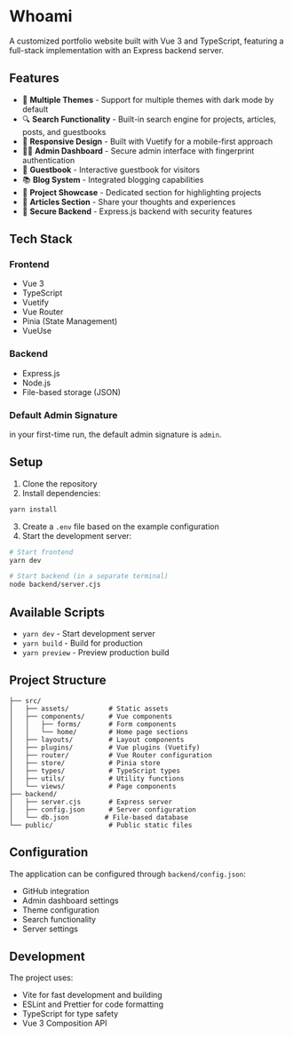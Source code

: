 # Whoami

A customized portfolio website built with Vue 3 and TypeScript, featuring a full-stack implementation with an Express backend server.

## Features

- 🎨 **Multiple Themes** - Support for multiple themes with dark mode by default
- 🔍 **Search Functionality** - Built-in search engine for projects, articles, posts, and guestbooks
- 📱 **Responsive Design** - Built with Vuetify for a mobile-first approach
- 👨‍💼 **Admin Dashboard** - Secure admin interface with fingerprint authentication
- 📝 **Guestbook** - Interactive guestbook for visitors
- 📚 **Blog System** - Integrated blogging capabilities
- 🎯 **Project Showcase** - Dedicated section for highlighting projects
- 📰 **Articles Section** - Share your thoughts and experiences
- 🔐 **Secure Backend** - Express.js backend with security features

## Tech Stack

### Frontend
- Vue 3
- TypeScript
- Vuetify
- Vue Router
- Pinia (State Management)
- VueUse

### Backend
- Express.js
- Node.js
- File-based storage (JSON)

### Default Admin Signature

in your first-time run, the default admin signature is `admin`.

## Setup

1. Clone the repository
2. Install dependencies:
```bash
yarn install
```

3. Create a `.env` file based on the example configuration
4. Start the development server:
```bash
# Start frontend
yarn dev

# Start backend (in a separate terminal)
node backend/server.cjs
```

## Available Scripts

- `yarn dev` - Start development server
- `yarn build` - Build for production
- `yarn preview` - Preview production build

## Project Structure

```
├── src/
│   ├── assets/          # Static assets
│   ├── components/      # Vue components
│   │   ├── forms/       # Form components
│   │   └── home/        # Home page sections
│   ├── layouts/         # Layout components
│   ├── plugins/         # Vue plugins (Vuetify)
│   ├── router/          # Vue Router configuration
│   ├── store/           # Pinia store
│   ├── types/           # TypeScript types
│   ├── utils/           # Utility functions
│   └── views/           # Page components
├── backend/
│   ├── server.cjs       # Express server
│   ├── config.json      # Server configuration
│   └── db.json         # File-based database
└── public/              # Public static files
```

## Configuration

The application can be configured through `backend/config.json`:

- GitHub integration
- Admin dashboard settings
- Theme configuration
- Search functionality
- Server settings

## Development

The project uses:
- Vite for fast development and building
- ESLint and Prettier for code formatting
- TypeScript for type safety
- Vue 3 Composition API
